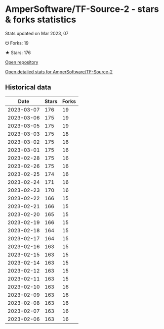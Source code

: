 # AmperSoftware/TF-Source-2 - stars & forks statistics

Stats updated on Mar 2023, 07

☋ Forks: 19

★ Stars: 176

[Open repository](https://github.com/AmperSoftware/TF-Source-2)

[Open detailed stats for AmperSoftware/TF-Source-2](https://reviewgithub.com/rep/AmperSoftware/TF-Source-2)

## Historical data
| Date | Stars | Forks |
|------|-------|-------|
| 2023-03-07 | 176 | 19 | 
| 2023-03-06 | 175 | 19 | 
| 2023-03-05 | 175 | 19 | 
| 2023-03-03 | 175 | 18 | 
| 2023-03-02 | 175 | 16 | 
| 2023-03-01 | 175 | 16 | 
| 2023-02-28 | 175 | 16 | 
| 2023-02-26 | 175 | 16 | 
| 2023-02-25 | 174 | 16 | 
| 2023-02-24 | 171 | 16 | 
| 2023-02-23 | 170 | 16 | 
| 2023-02-22 | 166 | 15 | 
| 2023-02-21 | 166 | 15 | 
| 2023-02-20 | 165 | 15 | 
| 2023-02-19 | 166 | 15 | 
| 2023-02-18 | 164 | 15 | 
| 2023-02-17 | 164 | 15 | 
| 2023-02-16 | 163 | 15 | 
| 2023-02-15 | 163 | 15 | 
| 2023-02-14 | 163 | 15 | 
| 2023-02-12 | 163 | 15 | 
| 2023-02-11 | 163 | 15 | 
| 2023-02-10 | 163 | 16 | 
| 2023-02-09 | 163 | 16 | 
| 2023-02-08 | 163 | 16 | 
| 2023-02-07 | 163 | 16 | 
| 2023-02-06 | 163 | 16 | 

